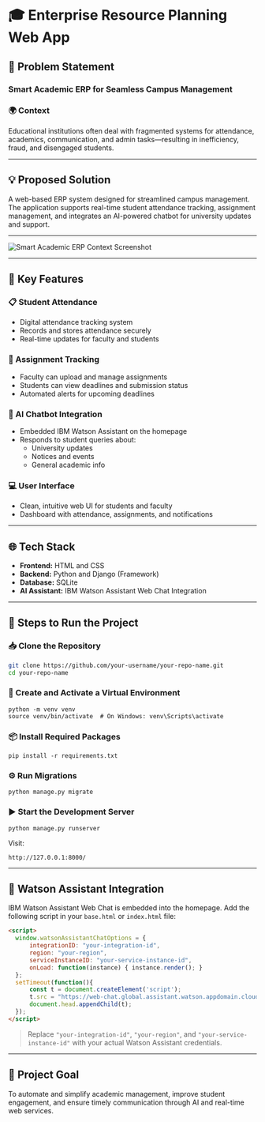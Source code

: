 # 🎓 Enterprise Resource Planning Web App

## 📝 Problem Statement

### Smart Academic ERP for Seamless Campus Management

### 🌍 Context
Educational institutions often deal with fragmented systems for attendance, academics, communication, and admin tasks—resulting in inefficiency, fraud, and disengaged students.

---

## 💡 Proposed Solution

A web-based ERP system designed for streamlined campus management. The application supports real-time student attendance tracking, assignment management, and integrates an AI-powered chatbot for university updates and support.

---

![Smart Academic ERP Context Screenshot](https://github.com/user-attachments/assets/88219b9d-da04-45a5-b2bb-a3befabb0851)

---

## 🚀 Key Features

### 📋 Student Attendance
- Digital attendance tracking system  
- Records and stores attendance securely  
- Real-time updates for faculty and students  

### 📝 Assignment Tracking
- Faculty can upload and manage assignments  
- Students can view deadlines and submission status  
- Automated alerts for upcoming deadlines  

### 🤖 AI Chatbot Integration
- Embedded IBM Watson Assistant on the homepage  
- Responds to student queries about:
  - University updates  
  - Notices and events  
  - General academic info  

### 💻 User Interface
- Clean, intuitive web UI for students and faculty  
- Dashboard with attendance, assignments, and notifications  

---

## 🌐 Tech Stack

- **Frontend:** HTML and CSS  
- **Backend:** Python and Django (Framework)  
- **Database:** SQLite  
- **AI Assistant:** IBM Watson Assistant Web Chat Integration  

---

## 🧱 Steps to Run the Project

### 📥 Clone the Repository
```bash
git clone https://github.com/your-username/your-repo-name.git
cd your-repo-name
```

### 🧰 Create and Activate a Virtual Environment
```
python -m venv venv
source venv/bin/activate  # On Windows: venv\Scripts\activate
```

### 📦 Install Required Packages
```
pip install -r requirements.txt
```
### ⚙️ Run Migrations
```
python manage.py migrate
```
### ▶️ Start the Development Server
```
python manage.py runserver
```

Visit:  
```
http://127.0.0.1:8000/
```

---

## 🤖 Watson Assistant Integration

IBM Watson Assistant Web Chat is embedded into the homepage. Add the following script in your `base.html` or `index.html` file:

```html
<script>
  window.watsonAssistantChatOptions = {
      integrationID: "your-integration-id",
      region: "your-region",
      serviceInstanceID: "your-service-instance-id",
      onLoad: function(instance) { instance.render(); }
  };
  setTimeout(function(){
      const t = document.createElement('script');
      t.src = "https://web-chat.global.assistant.watson.appdomain.cloud/versions/latest/WatsonAssistantChatEntry.js";
      document.head.appendChild(t);
  });
</script>
```

> Replace `"your-integration-id"`, `"your-region"`, and `"your-service-instance-id"` with your actual Watson Assistant credentials.

---

## 🎯 Project Goal

To automate and simplify academic management, improve student engagement, and ensure timely communication through AI and real-time web services.

